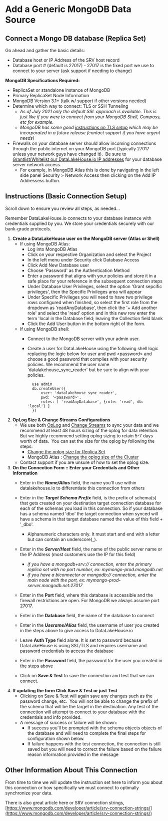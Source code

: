 # Add a Generic MongoDB Data Source

Connect a Mongo DB database (Replica Set)
-----------------------------------------

Go ahead and gather the basic details:

* Database host or IP Address of the SRV host record
* Database port # (default is 27017) - 27017 is the fixed port we use to connect to your server (ask support if needing to change)

**MongoDB Specifications Required:**

* ReplicaSet or standalone instance of MongoDB
* Primary ReplicaSet Node Information
* MongoDB Version 3.1+ (talk w/ support if other versions needed)
* Determine which way to connect: TLS or SSH Tunneling
    * _As of July 2021 only the default SSL approach is available. This is just like if you were to connect from your MongoDB Shell, Compass, etc for example._
    * _MongoDB has some good [instructions on TLS setup](https://docs.mongodb.com/manual/core/security-transport-encryption/ "MongoDB instructions on TLS") which may be incorporated in a future release (contact support if you have urgent needs)_
* Firewalls on your database server should allow incoming connections through the public internet on your MongoDB port (typically 27017 unless your network guys have changed it).  Be sure to [Grantlist/Whitelist our DataLakeHouse.io IP addresses](https://www.datalakehouse.io/platform/grantlist-ip-addresses "DataLakeHouse IPs") for your database server network access.
    * For example, in MongoDB Atlas this is done by navigating in the left side panel Security > Network Access then clicking on the Add IP Addressess button.

Instructions (Basic Connection Setup)
-------------------------------------

Scroll down to ensure you review all steps, as needed...

Remember DataLakeHouse.io connects to your database instance with credentials supplied by you. We store your credentials securely with our bank-grade protocols.

1.  **Create a DataLakeHouse user on the MongoDB server (Atlas or Shell)**
    * If using MongoDB Atlas:
        * Log into MongoDB Atlas
        * Click on your respective Organization and select the Project
        * In the left menu under Security click Database Access
        * Click Add New Database user
        * Choose 'Password' as the Authentication Method
        * Enter a password that aligns with your policies and store it in a safe place for your reference in the subsequent connection steps
        * Under Database User Privileges, select the option 'Grant sepcific privileges', then the Specific Privileges area will appear
        * Under Specific Privileges you will need to have two privilege rows configured when finished, so select the first role from the dropdown as 'readAnyDatabase', then click the '+ Add another role' and select the 'read' option and in this new row enter the term 'local in the Database field; leaving the Collection field blank
        * Click the Add User button in the bottom right of the form.
    * If using MongoDB shell:
        * Connect to the MongoDB server with your admin user.
        * Create a user for DataLakeHouse using the following shell logic replacing the logic below for user and pwd &lt;password&gt; and choose a good password that complies with your security policies. We recommend the user name 'datalakehouse\_sync\_reader' but be sure to align with your policies.
            
                use admin
                db.createUser({
                    user: 'datalakehouse_sync_reader',
                    pwd: '<password>',
                    roles: [ 'readAnyDatabase', {role: 'read', db: 'local'} ]
                })
            
2.  **OpLog Size & Change Streams Configurations**
    * We use both [OpLog](https://docs.mongodb.com/v5.0/reference/glossary/#std-term-oplog) and [Change Streams](https://docs.mongodb.com/v5.0/changeStreams/) to sync your data and we recommend at least 48 hours sizing of the oplog for data retention. But we highly recommend setting oplog sizing to retain 5-7 days worth of data.  You can set the size for the oplog by following the steps:
        * [Change the oplog size for Replica Set](https://docs.mongodb.com/manual/tutorial/change-oplog-size/)
        * MongoDB Atlas : [Change the oplog size of the Cluster](https://docs.atlas.mongodb.com/cluster-config/additional-options/#set-oplog-size)
    * Contact support if you are unsure of how to set the oplog size.
3.  **On the Connection Form :: Enter your Credentials and Other Information**
    * Enter in the _**Name/Alias**_ field, the name you'll use within datalakehouse.io to differentiate this connection from others
    * Enter in the _**Target Schema Prefix**_ field, is the prefix of schema(s) that gets created on your destination target connection database for each of the schemas you load in this connection. So if your database has a schema named 'dbo' the target connection when synced will have a schema in that target database named the value of this field + '_dbo'.
        * Alphanumeric characters only. It must start and end with a letter but can contain an underscore(_).
            
    * Enter in the _**Server/Host**_ field, the name of the public server name or the IP Address (most customers use the IP for this field)
        * _if you have a mongodb+srv:// connection, enter the primary replica set with no port number, ex: mymongo-prod.mongodb.net_
        * _if you have a biconnector or mongodb:// connection, enter the main node with the port, ex: mymongo-prod-server.mongodb.net:27017_
    * Enter in the **Port** field, where this database is accessible and the firewall restrictions are open. For MongoDB we always assume port 27017.
    * Enter in the **Database** field, the name of the database to connect
    * Enter in the _**Userame/Alias**_ field, the username of user you created in the steps above to give access to DataLakeHouse.io
    * Leave **Auth Type** field alone. It is set to password because DataLakeHouse is using SSL/TLS and requires username and password credentials to access the database
    * Enter in the **Password** field, the password for the user you created in the steps above
    * Click on **Save & Test** to save the connection and test that we can connect.
4.  **If updating the form Click Save & Test or just Test**
    * Clicking on Save & Test will again save any changes such as the password change, etc.  You will not be able to change the prefix of the schema that will be the target in the destination. Any test of the connection will attempt to connect to your database with the credentials and info provided.
    * A message of success or failure will be shown:
        * If success you'll be prompted with the schema objects objects of the database and will need to complete the final steps for configuration shown below.
        * If failure happens with the test connection, the connection is still saved but you will need to correct the failure based on the failure reason information provided in the message

Other Information About This Connection
---------------------------------------

From time to time we will update the instruction set here to inform you about this connection or how specifically we must connect to optimally synchronize your data.

There is also great article here or SRV connection strings, [https://www.mongodb.com/developer/article/srv-connection-strings/](https://www.mongodb.com/developer/article/srv-connection-strings/)
